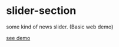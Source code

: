 # slider-section
some kind of news slider. (Basic web demo)

 [see demo](https://AbSamDev.github.io/slider-section/)
